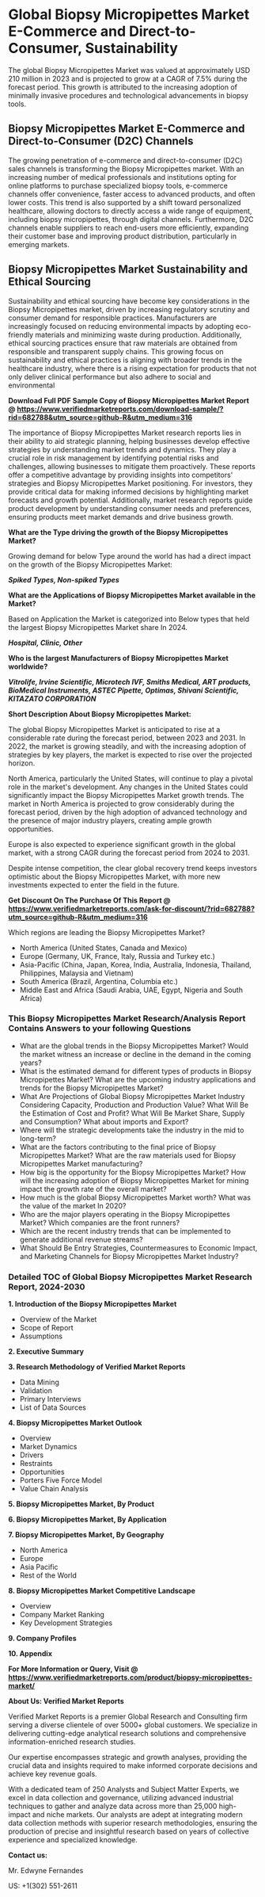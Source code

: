 <h1>Global Biopsy Micropipettes Market E-Commerce and Direct-to-Consumer, Sustainability</h1><p class=""><p>The global Biopsy Micropipettes Market was valued at approximately USD 210 million in 2023 and is projected to grow at a CAGR of 7.5% during the forecast period. This growth is attributed to the increasing adoption of minimally invasive procedures and technological advancements in biopsy tools.</p><h2>Biopsy Micropipettes Market E-Commerce and Direct-to-Consumer (D2C) Channels</h2><p>The growing penetration of e-commerce and direct-to-consumer (D2C) sales channels is transforming the Biopsy Micropipettes market. With an increasing number of medical professionals and institutions opting for online platforms to purchase specialized biopsy tools, e-commerce channels offer convenience, faster access to advanced products, and often lower costs. This trend is also supported by a shift toward personalized healthcare, allowing doctors to directly access a wide range of equipment, including biopsy micropipettes, through digital channels. Furthermore, D2C channels enable suppliers to reach end-users more efficiently, expanding their customer base and improving product distribution, particularly in emerging markets.</p><h2>Biopsy Micropipettes Market Sustainability and Ethical Sourcing</h2><p>Sustainability and ethical sourcing have become key considerations in the Biopsy Micropipettes market, driven by increasing regulatory scrutiny and consumer demand for responsible practices. Manufacturers are increasingly focused on reducing environmental impacts by adopting eco-friendly materials and minimizing waste during production. Additionally, ethical sourcing practices ensure that raw materials are obtained from responsible and transparent supply chains. This growing focus on sustainability and ethical practices is aligning with broader trends in the healthcare industry, where there is a rising expectation for products that not only deliver clinical performance but also adhere to social and environmental </p><p class=""><strong>Download Full PDF Sample Copy of Biopsy Micropipettes Market Report @ <a href="https://www.verifiedmarketreports.com/download-sample/?rid=682788&utm_source=github-R&utm_medium=316" target="_blank">https://www.verifiedmarketreports.com/download-sample/?rid=682788&utm_source=github-R&utm_medium=316</a></strong></p><p>The importance of&nbsp;Biopsy Micropipettes Market research reports lies in their ability to aid strategic planning, helping businesses develop effective strategies by understanding market trends and dynamics. They play a crucial role in risk management by identifying potential risks and challenges, allowing businesses to mitigate them proactively. These reports offer a competitive advantage by providing insights into competitors' strategies and Biopsy Micropipettes Market positioning. For investors, they provide critical data for making informed decisions by highlighting market forecasts and growth potential. Additionally, market research reports guide product development by understanding consumer needs and preferences, ensuring products meet market demands and drive business growth.</p><p><strong>What are the&nbsp;Type driving the growth of the Biopsy Micropipettes Market?</strong></p><p id="" class="">Growing demand for below Type around the world has had a direct impact on the growth of the Biopsy Micropipettes Market:</p><p class=""><em><strong>Spiked Types, Non-spiked Types</strong></em></p><p class=""><strong>What are the&nbsp;Applications&nbsp;of Biopsy Micropipettes Market available in the Market?</strong></p><p id="" class="">Based on Application the Market is categorized into Below types that held the largest Biopsy Micropipettes Market share In 2024.</p><p class=""><em><strong>Hospital, Clinic, Other</strong></em></p><p class=""><strong>Who is the largest Manufacturers of Biopsy Micropipettes Market worldwide?</strong></p><p><em><strong>Vitrolife, Irvine Scientific, Microtech IVF, Smiths Medical, ART products, BioMedical Instruments, ASTEC Pipette, Optimas, Shivani Scientific, KITAZATO CORPORATION</strong></em></p><p id="" class=""><strong>Short Description About Biopsy Micropipettes Market:</strong></p><p>The global Biopsy Micropipettes Market is anticipated to rise at a considerable rate during the forecast period, between 2023 and 2031. In 2022, the market is growing steadily, and with the increasing adoption of strategies by key players, the market is expected to rise over the projected horizon.</p><p>North America, particularly the United States, will continue to play a pivotal role in the market's development. Any changes in the United States could significantly impact the Biopsy Micropipettes Market growth trends. The market in North America is projected to grow considerably during the forecast period, driven by the high adoption of advanced technology and the presence of major industry players, creating ample growth opportunities.</p><p>Europe is also expected to experience significant growth in the global market, with a strong CAGR during the forecast period from 2024 to 2031.</p><p>Despite intense competition, the clear global recovery trend keeps investors optimistic about the Biopsy Micropipettes Market, with more new investments expected to enter the field in the future.</p><p id="" class=""><strong>Get Discount On The Purchase Of This Report @ <a href="https://www.verifiedmarketreports.com/ask-for-discount/?rid=682788?utm_source=github-R&utm_medium=316" target="_blank">https://www.verifiedmarketreports.com/ask-for-discount/?rid=682788?utm_source=github-R&utm_medium=316</a></strong></p><p class="">Which regions are leading the Biopsy Micropipettes Market?</p><ul><li>North America (United States, Canada and Mexico)</li><li>Europe (Germany, UK, France, Italy, Russia and Turkey etc.)</li><li>Asia-Pacific (China, Japan, Korea, India, Australia, Indonesia, Thailand, Philippines, Malaysia and Vietnam)</li><li>South America (Brazil, Argentina, Columbia etc.)</li><li>Middle East and Africa (Saudi Arabia, UAE, Egypt, Nigeria and South Africa)</li></ul><h3 id="" class="">This Biopsy Micropipettes Market Research/Analysis Report Contains Answers to your following Questions</h3><ul><li>What are the global trends in the Biopsy Micropipettes Market? Would the market witness an increase or decline in the demand in the coming years?</li><li>What is the estimated demand for different types of products in Biopsy Micropipettes Market? What are the upcoming industry applications and trends for the Biopsy Micropipettes Market?</li><li>What Are Projections of Global Biopsy Micropipettes Market Industry Considering Capacity, Production and Production Value? What Will Be the Estimation of Cost and Profit? What Will Be Market Share, Supply and Consumption? What about imports and Export?</li><li>Where will the strategic developments take the industry in the mid to long-term?</li><li>What are the factors contributing to the final price of Biopsy Micropipettes Market? What are the raw materials used for Biopsy Micropipettes Market manufacturing?</li><li>How big is the opportunity for the Biopsy Micropipettes Market? How will the increasing adoption of Biopsy Micropipettes Market for mining impact the growth rate of the overall market?</li><li>How much is the global Biopsy Micropipettes Market worth? What was the value of the market In 2020?</li><li>Who are the major players operating in the Biopsy Micropipettes Market? Which companies are the front runners?</li><li>Which are the recent industry trends that can be implemented to generate additional revenue streams?</li><li>What Should Be Entry Strategies, Countermeasures to Economic Impact, and Marketing Channels for Biopsy Micropipettes Market Industry?</li></ul><h3 id="" class="">Detailed TOC of Global Biopsy Micropipettes Market Research Report, 2024-2030</h3><p id="" class=""><strong>1. Introduction of the Biopsy Micropipettes Market</strong></p><ul><li>Overview of the Market</li><li>Scope of Report</li><li>Assumptions</li></ul><p id="" class=""><strong>2. Executive Summary</strong></p><p id="" class=""><strong>3. Research Methodology of Verified Market Reports</strong></p><ul><li>Data Mining</li><li>Validation</li><li>Primary Interviews</li><li>List of Data Sources</li></ul><p id="" class=""><strong>4. Biopsy Micropipettes Market Outlook</strong></p><ul><li>Overview</li><li>Market Dynamics</li><li>Drivers</li><li>Restraints</li><li>Opportunities</li><li>Porters Five Force Model</li><li>Value Chain Analysis</li></ul><p id="" class=""><strong>5. Biopsy Micropipettes Market, By Product</strong></p><p id="" class=""><strong>6. Biopsy Micropipettes Market, By Application</strong></p><p id="" class=""><strong>7. Biopsy Micropipettes Market, By Geography</strong></p><ul><li>North America</li><li>Europe</li><li>Asia Pacific</li><li>Rest of the World</li></ul><p id="" class=""><strong>8. Biopsy Micropipettes Market Competitive Landscape</strong></p><ul><li>Overview</li><li>Company Market Ranking</li><li>Key Development Strategies</li></ul><p id="" class=""><strong>9. Company Profiles</strong></p><p id="" class=""><strong>10. Appendix</strong></p><p id="" class=""><strong>For More Information or Query, Visit @ <a href="https://www.verifiedmarketreports.com/product/biopsy-micropipettes-market/" target="_blank">https://www.verifiedmarketreports.com/product/biopsy-micropipettes-market/</a></strong></p><p id="" class=""><strong>About Us: Verified Market Reports</strong></p><p id="" class="">Verified Market Reports is a premier Global Research and Consulting firm serving a diverse clientele of over 5000+ global customers. We specialize in delivering cutting-edge analytical research solutions and comprehensive information-enriched research studies.</p><p id="" class="">Our expertise encompasses strategic and growth analyses, providing the crucial data and insights required to make informed corporate decisions and achieve key revenue goals.</p><p id="" class="">With a dedicated team of 250 Analysts and Subject Matter Experts, we excel in data collection and governance, utilizing advanced industrial techniques to gather and analyze data across more than 25,000 high-impact and niche markets. Our analysts are adept at integrating modern data collection methods with superior research methodologies, ensuring the production of precise and insightful research based on years of collective experience and specialized knowledge.</p><p id="" class=""><strong>Contact us:</strong></p><p id="" class="">Mr. Edwyne Fernandes</p><p id="" class="">US: +1(302) 551-2611</p>